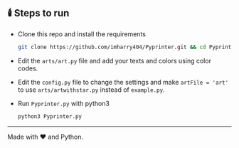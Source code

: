 ## 🕯️ Steps to run

* Clone this repo and install the requirements
    ```bash
    git clone https://github.com/imharry404/Pyprinter.git && cd Pyprinter && pip install -r requirements.txt
    ```
* Edit the ``arts/art.py`` file and add your texts and colors using color codes.

* Edit the ``config.py`` file to change the settings and make ``artFile = 'art'`` to use ``arts/artwithstar.py`` instead of ``example.py``.

* Run ``Pyprinter.py`` with python3
    ```bash
    python3 Pyprinter.py
    ```

-----

Made with :heart: and Python.
